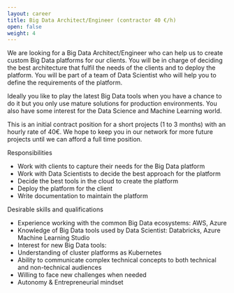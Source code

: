 ```yaml
---
layout: career
title: Big Data Architect/Engineer (contractor 40 €/h)
open: false
weight: 4
---
```


We are looking for a Big Data Architect/Engineer who can help us to create custom Big Data platforms for our clients. You will be in charge of deciding the best architecture that fulfil the needs of the clients and to deploy the platform. You will be part of a team of Data Scientist who will help you to define the requirements of the platform.

Ideally you like to play the latest Big Data tools when you have a chance to do it but you only use mature solutions for production environments. You also have some interest for the Data Science and Machine Learning world.

This is an initial contract position for a short projects (1 to 3 months) with an hourly rate of 40€. We hope to keep you in our network for more future projects until we can afford a full time position.

Responsibilities
* Work with clients to capture their needs for the Big Data platform
* Work with Data Scientists to decide the best approach for the platform
* Decide the best tools in the cloud to create the platform
* Deploy the platform for the client 
* Write documentation to maintain the platform

Desirable skills and qualifications
* Experience working with the common Big Data ecosystems: AWS, Azure
* Knowledge of Big Data tools used by Data Scientist: Databricks, Azure Machine Learning Studio
* Interest for new Big Data tools: 
* Understanding of cluster platforms as Kubernetes
* Ability to communicate complex technical concepts to both technical and non-technical audiences 
* Willing to face new challenges when needed
* Autonomy & Entrepreneurial mindset
